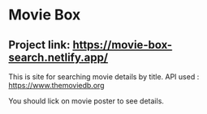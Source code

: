 # Movie Box

## Project link: https://movie-box-search.netlify.app/

This is site for searching movie details by title.
API used : https://www.themoviedb.org

You should lick on movie poster to see details.
